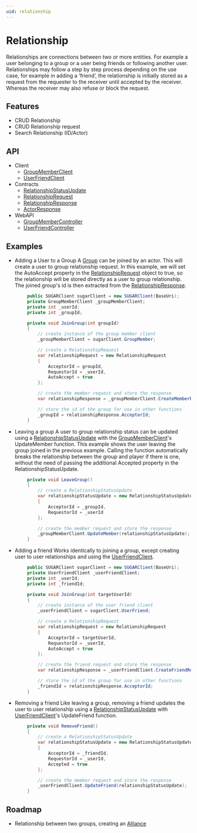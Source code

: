 ```yaml
---
uid: relationship
---
```


# Relationship
Relationships are connections between two or more entities. For example a user belonging to a group or a user being friends or following another user. Relationships may follow a step by step process depending on the use case, for example in adding a ‘friend’, the relationship is initially stored as a request from the requester to the receiver until accepted by the receiver. Whereas the receiver may also refuse or block the request. 

## Features
* CRUD Relationship 
* CRUD Relationship request
* Search Relationship (ID/Actor)

## API
* Client
    * [GroupMemberClient](xref:PlayGen.SUGAR.Client.GroupMemberClient)
    * [UserFriendClient](xref:PlayGen.SUGAR.Client.UserFriendClient)
* Contracts
    * [RelationshipStatusUpdate](xref:PlayGen.SUGAR.Contracts.RelationshipStatusUpdate)
    * [RelationshipRequest](xref:PlayGen.SUGAR.Contracts.RelationshipRequest)
    * [RelationshipResponse](xref:PlayGen.SUGAR.Contracts.RelationshipResponse)
    * [ActorResponse](xref:PlayGen.SUGAR.Contracts.ActorResponse)
* WebAPI
    * [GroupMemberController](xref:PlayGen.SUGAR.WebAPI.Controllers.GroupMemberController)
    * [UserFriendController](xref:PlayGen.SUGAR.WebAPI.Controllers.UserFriendController)

## Examples
* Adding a User to a Group
	A [Group](group.md) can be joined by an actor. This will create a user to group relationship request. In this example, we will set the AutoAccept property in the [RelationshipRequest](xref:PlayGen.SUGAR.Contracts.RelationshipRequest) object to true, so the relationship will be stored directly as a user to group relationship. The joined group's id is then extracted from the [RelationshipResponse](xref:PlayGen.SUGAR.Contracts.RelationshipResponse).

```cs
		public SUGARClient sugarClient = new SUGARClient(BaseUri);
		private GroupMemberClient _groupMemberClient;
		private int _userId;
		private int _groupId;

		private void JoinGroup(int groupId) 
		{
			// create instance of the group member client
			_groupMemberClient = sugarClient.GroupMember;

			// create a RelationshipRequest
			var relationshipRequest = new RelationshipRequest 
			{
				AcceptorId = groupId,
				RequestorId = _userId,
				AutoAccept = true
			};

			// create the member request and store the response
			var relationshipResponse = _groupMemberClient.CreateMemberRequest(relationshipRequest);

			// store the id of the group for use in other functions
			_groupId = relationshipResponse.AcceptorId;
		}
```

* Leaving a group
	A user to group relationship status can be updated using a [RelationshipStatusUpdate](xref:PlayGen.SUGAR.Contracts.RelationshipStatusUpdate) with the [GroupMemberClient](xref:PlayGen.SUGAR.Client.GroupMemberClient)'s UpdateMember function. This example shows the user leaving the group joined in the previous example. Calling the function automatically breaks the relationship between the group and player if there is one, without the need of passing the additional Accepted property in the RelationshipStatusUpdate.

```cs
		private void LeaveGroup() 
		{
			// create a RelationshipStatusUpdate
			var relationshipStatusUpdate = new RelationshipStatusUpdate 
			{
				AcceptorId = _groupId,
				RequestorId = _userId
			};

			// create the member request and store the response
			_groupMemberClient.UpdateMember(relationshipStatusUpdate);
		}
```


* Adding a friend
	Works identically to joining a group, except creating user to user relationships and using the [UserFriendClient](xref:PlayGen.SUGAR.Client.UserFriendClient). 

```cs
		public SUGARClient sugarClient = new SUGARClient(BaseUri);
		private UserFriendClient _userFriendClient;
		private int _userId;
		private int _friendId;

		private void JoinGroup(int targetUserId) 
		{
			// create instance of the user friend client
			_userFriendClient = sugarClient.UserFriend;

			// create a RelationshipRequest
			var relationshipRequest = new RelationshipRequest 
			{
				AcceptorId = targetUserId,
				RequestorId = _userId,
				AutoAccept = true
			};

			// create the friend request and store the response
			var relationshipResponse = _userFriendClient.CreateFriendRequest(relationshipRequest);

			// store the id of the group for use in other functions
			_friendId = relationshipResponse.AcceptorId;
		}
```

* Removing a friend
	Like leaving a group, removing a friend updates the user to user relationship using a [RelationshipStatusUpdate](xref:PlayGen.SUGAR.Contracts.RelationshipStatusUpdate) with [UserFriendClient](xref:PlayGen.SUGAR.Client.UserFriendClient)'s UpdateFriend function. 

```cs
		private void RemoveFriend() 
		{
			// create a RelationshipStatusUpdate
			var relationshipStatusUpdate = new RelationshipStatusUpdate 
			{
				AcceptorId = _friendId,
				RequestorId = _userId,
				Accepted = true
			};

			// create the member request and store the response
			_userFriendClient.UpdateFriend(relationshipStatusUpdate);
		}
```

## Roadmap
* Relationship between two groups, creating an [Alliance](/articles/Alliances)